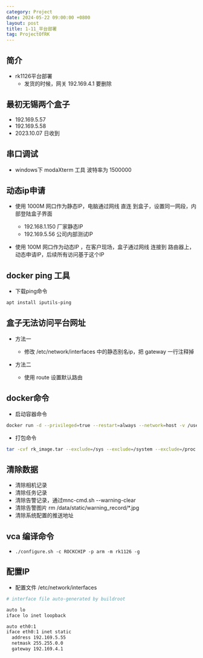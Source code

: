 ```yaml
---
category: Project
date: 2024-05-22 09:00:00 +0800
layout: post
title: 1-11_平台部署
tag: ProjectOfRK
---
```

## 简介

+ rk1126平台部署
  + 发货的时候，网关 192.169.4.1 要删除

## 最初无锡两个盒子

+ 192.169.5.57
+ 192.169.5.58 
+ 2023.10.07 日收到

## 串口调试

+ windows下 modaXterm 工具 波特率为 1500000

## 动态ip申请

+ 使用 1000M 网口作为静态IP，电脑通过网线 直连 到盒子，设置同一网段，内部登陆盒子界面
  + 192.168.1.150  厂家静态IP 
  + 192.169.5.56   公司内部测试IP 

+ 使用 100M 网口作为动态IP ，在客户现场，盒子通过网线 连接到 路由器上，动态申请IP，后续所有访问基于这个IP 

## docker ping 工具

+ 下载ping命令
```bash 
apt install iputils-ping
```

## 盒子无法访问平台网址

+ 方法一
  + 修改 /etc/network/interfaces 中的静态别名ip，把 gateway 一行注释掉 

+ 方法二
  + 使用 route 设置默认路由

## docker命令

+ 启动容器命令
```bash 
docker run -d --privileged=true --restart=always --network=host -v /userdata/:/userdata/ -v /dev/galcore:/dev/galcore -v /usr/:/rk_usr/ --device=/dev/galcore  rk1126:20231026 /bin/bash /data/static/bash/auto-run.sh
```

+ 打包命令
```bash
tar -cvf rk_image.tar --exclude=/sys --exclude=/system --exclude=/proc --exclude=rk_image.tar --exclude=/userdata --exclude=/dev/media0 --exclude=/dev/galcore --exclude=/rk_usr --exclude=/tmp/* --exclude=/root  /
```

## 清除数据

+ 清除相机记录
+ 清除任务记录
+ 清除告警记录，通过mnc-cmd.sh --warning-clear
+ 清除告警图片 rm /data/static/warning_record/*.jpg
+ 清除系统配置的推送地址

## vca 编译命令

+ `./configure.sh -c ROCKCHIP -p arm -m rk1126 -g`

## 配置IP

+ 配置文件 /etc/network/interfaces
```bash
# interface file auto-generated by buildroot

auto lo
iface lo inet loopback

auto eth0:1
iface eth0:1 inet static
  address 192.169.5.55
  netmask 255.255.0.0
  gateway 192.169.4.1
```